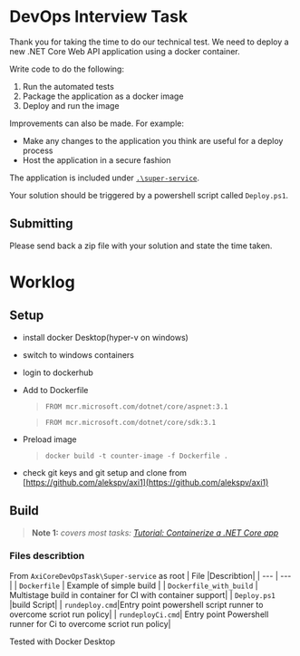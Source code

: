 # DevOps Interview Task

Thank you for taking the time to do our technical test. We need to deploy a new .NET Core Web API application using a docker container.

Write code to do the following:

1. Run the automated tests
2. Package the application as a docker image
3. Deploy and run the image

Improvements can also be made. For example:

- Make any changes to the application you think are useful for a deploy process
- Host the application in a secure fashion

The application is included under [`.\super-service`](`.\super-service`).

Your solution should be triggered by a powershell script called `Deploy.ps1`.

## Submitting

Please send back a zip file with your solution and state the time taken.


# Worklog
## Setup

- install  docker Desktop(hyper-v on  windows)
- switch to  windows containers
- login to dockerhub
- Add to  Dockerfile 
    >```FROM mcr.microsoft.com/dotnet/core/aspnet:3.1```
    
    >```FROM mcr.microsoft.com/dotnet/core/sdk:3.1```
- Preload image 
    >```docker build -t counter-image -f Dockerfile .```
- check  git keys and git setup  and clone from  [https://github.com/alekspv/axi1](https://github.com/alekspv/axi1)  
## Build

> **Note 1:** *covers most tasks: [Tutorial: Containerize a .NET Core app](https://docs.microsoft.com/en-us/dotnet/core/docker/build-container?tabs=windows)*

### Files describtion
From  ```AxiCoreDevOpsTask\Super-service``` as root
| File  |Describtion|
| --- | --- |
| `Dockerfile` | Example of simple build |
| `Dockerfile_with_build` | Multistage build in container for CI with  container support|
| `Deploy.ps1` |build Script|
| `rundeploy.cmd`|Entry point powershell script runner to  overcome scriot run policy|
| `rundeployCi.cmd`| Entry point Powershell runner for Ci to  overcome scriot run policy|

Tested with  Docker Desktop
